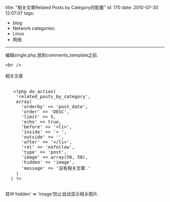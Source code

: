 title: "相关文章Related Posts by Category的配置"
id: 170
date: 2010-07-30 12:07:07
tags: 
- blog
- Network
categories: 
- Linux
- 网络
---

编辑single.php,放到comments_template之前.

<pre class="brush:php">
&lt;br />
<div class="entry-title"">
相关文章
</div>
<div id="related_posts" class="box">
   &lt;?php do_action(
    'related_posts_by_category',
    array(
      'orderby' => 'post_date',
      'order' => 'DESC',
      'limit' => 5,
      'echo' => true,
      'before' => '&lt;li>',
      'inside' => '&raquo; ',
      'outside' => '',
      'after' => '&lt;/li>',
      'rel' => 'nofollow',
      'type' => 'post',
      'image' => array(50, 50),
      'hidden' => 'image',
      'message' => '没有相关文章.'
    )
  ) ?>
</div>
</pre>

 其中'hidden' => 'image'防止自动显示相关图片.